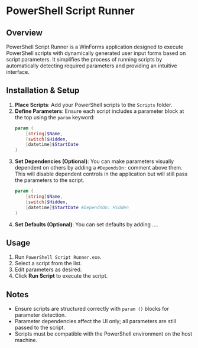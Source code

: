 # PowerShell Script Runner

## Overview

PowerShell Script Runner is a WinForms application designed to execute PowerShell scripts with dynamically generated user input forms based on script parameters. It simplifies the process of running scripts by automatically detecting required parameters and providing an intuitive interface.

## Installation & Setup

1. **Place Scripts**: Add your PowerShell scripts to the `Scripts` folder.
2. **Define Parameters**: Ensure each script includes a parameter block at the top using the `param` keyword:
   ```powershell
   param (
       [string]$Name,
       [switch]$Hidden,
       [datetime]$StartDate
   )
   ```
3. **Set Dependencies (Optional)**: You can make parameters visually dependent on others by adding a `#DependsOn:` comment above them. This will disable dependent controls in the application but will still pass the parameters to the script.
   ```powershell
   param (
       [string]$Name,
       [switch]$Hidden,
       [datetime]$StartDate #DependsOn: Hidden
   )
   ```
4. **Set Defaults (Optional)**: You can set defaults by adding ....

## Usage

1. Run `PowerShell Script Runner.exe`.
2. Select a script from the list.
3. Edit parameters as desired.
4. Click **Run Script** to execute the script.

## Notes

- Ensure scripts are structured correctly with `param ()` blocks for parameter detection.
- Parameter dependencies affect the UI only; all parameters are still passed to the script.
- Scripts must be compatible with the PowerShell environment on the host machine.